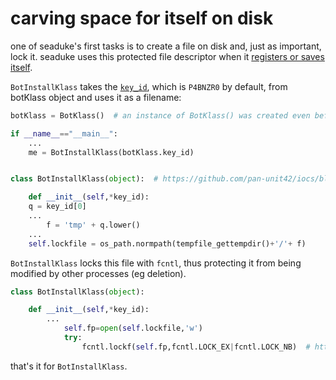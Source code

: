 # carving space for itself on disk
one of seaduke's first tasks is to create a file on disk and, just as important, lock it. seaduke uses this protected file descriptor when it [registers or saves itself](https://github.com/mynameisvinn/Seaduke/blob/master/chapters/save.md).

`BotInstallKlass` takes the [`key_id`](https://github.com/mynameisvinn/Seaduke/blob/master/chapters/bot_settings.md), which is `P4BNZR0` by default, from botKlass object and uses it as a filename:
```python
botKlass = BotKlass()  # an instance of BotKlass() was created even before main() starts

if __name__=="__main__":
    ...
    me = BotInstallKlass(botKlass.key_id)


class BotInstallKlass(object):  # https://github.com/pan-unit42/iocs/blob/29cfa76babf29d1eb754a1706526b5aa97d4607b/seaduke/decompiled.py#L2132

    def __init__(self,*key_id):
    q = key_id[0]
    ...
        f = 'tmp' + q.lower()
    ...
    self.lockfile = os_path.normpath(tempfile_gettempdir()+'/'+ f)
```

`BotInstallKlass` locks this file with `fcntl`, thus protecting it from being modified by other processes (eg deletion).
```python
class BotInstallKlass(object):

    def __init__(self,*key_id):
        ...
            self.fp=open(self.lockfile,'w')
            try:
                fcntl.lockf(self.fp,fcntl.LOCK_EX|fcntl.LOCK_NB)  # http://tilde.town/~cristo/file-locking-in-python.html
```
that's it for `BotInstallKlass`.